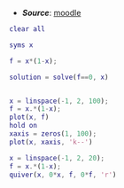 - ***Source***: [moodle](https://elearning.unisi.it/mod/resource/view.php?id=179035)

```matlab
clear all

syms x 

f = x*(1-x);

solution = solve(f==0, x)


x = linspace(-1, 2, 100);
f = x.*(1-x);
plot(x, f)
hold on
xaxis = zeros(1, 100);
plot(x, xaxis, 'k--')

x = linspace(-1, 2, 20);
f = x.*(1-x);
quiver(x, 0*x, f, 0*f, 'r')
```